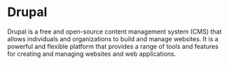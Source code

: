 # Drupal

Drupal is a free and open-source content management system (CMS) that allows individuals and organizations to build and manage websites. It is a powerful and flexible platform that provides a range of tools and features for creating and managing websites and web applications.
